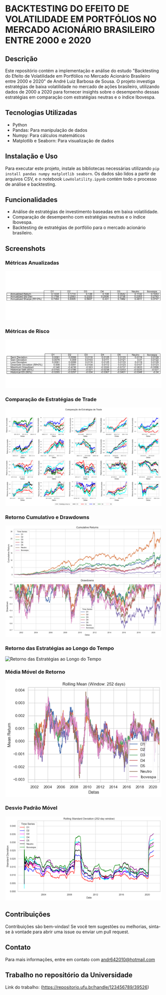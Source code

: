 # BACKTESTING DO EFEITO DE VOLATILIDADE EM PORTFÓLIOS NO MERCADO ACIONÁRIO BRASILEIRO ENTRE 2000 e 2020

## Descrição
Este repositório contém a implementação e análise do estudo "Backtesting do Efeito de Volatilidade em Portfólios no Mercado Acionário Brasileiro entre 2000 e 2020" de André Luiz Barbosa de Sousa. O projeto investiga estratégias de baixa volatilidade no mercado de ações brasileiro, utilizando dados de 2000 a 2020 para fornecer insights sobre o desempenho dessas estratégias em comparação com estratégias neutras e o índice Ibovespa.

## Tecnologias Utilizadas
- Python
- Pandas: Para manipulação de dados
- Numpy: Para cálculos matemáticos
- Matplotlib e Seaborn: Para visualização de dados

## Instalação e Uso
Para executar este projeto, instale as bibliotecas necessárias utilizando `pip install pandas numpy matplotlib seaborn`. Os dados são lidos a partir de arquivos CSV, e o notebook `LowVolatility.ipynb` contém todo o processo de análise e backtesting.

## Funcionalidades
- Análise de estratégias de investimento baseadas em baixa volatilidade.
- Comparação de desempenho com estratégias neutras e o índice Ibovespa.
- Backtesting de estratégias de portfólio para o mercado acionário brasileiro.

## Screenshots

### Métricas Anualizadas
![Métricas Anualizadas](https://github.com/andrebarbosa27/lowvolatility/blob/master/graficos_tabelas/annualized_metrics.png)

### Métricas de Risco
![Métricas de Risco](https://github.com/andrebarbosa27/lowvolatility/blob/master/graficos_tabelas/risk_table.png)

### Comparação de Estratégias de Trade
![Comparação de Estratégias de Trade](https://github.com/andrebarbosa27/lowvolatility/blob/master/graficos_tabelas/Compara%C3%A7%C3%A3o%20de%20Estrat%C3%A9gias%20de%20Trade.png)

### Retorno Cumulativo e Drawdowns
![Cumulative Returns e Drawdowns](https://github.com/andrebarbosa27/lowvolatility/blob/master/graficos_tabelas/Cumulative%20returns%20e%20drawdowns.png)

### Retorno das Estratégias ao Longo do Tempo
![Retorno das Estratégias ao Longo do Tempo](https://github.com/andrebarbosa27/lowvolatility/blob/master/graficos_tabelas/Retorno%20das%20estrat%C3%A9gias%20ao%20longo%20do%20tempo.png)

### Média Móvel de Retorno
![Rolling Mean](https://github.com/andrebarbosa27/lowvolatility/blob/master/graficos_tabelas/Rolling%20Mean.png)

### Desvio Padrão Móvel
![Rolling Standard Deviation](https://github.com/andrebarbosa27/lowvolatility/blob/master/graficos_tabelas/Rolling%20std.png)

## Contribuições
Contribuições são bem-vindas! Se você tem sugestões ou melhorias, sinta-se à vontade para abrir uma issue ou enviar um pull request.

## Contato
Para mais informações, entre em contato com andr642010@hotmail.com

## Trabalho no repositório da Universidade
Link do trabalho: (https://repositorio.ufu.br/handle/123456789/39526)
